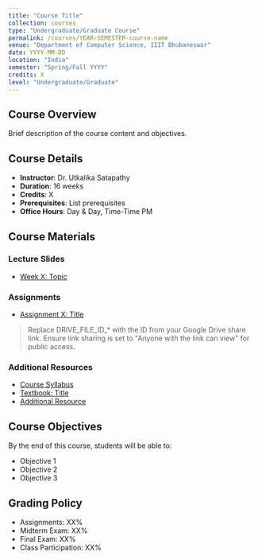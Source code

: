 ```yaml
---
title: "Course Title"
collection: courses
type: "Undergraduate/Graduate Course"
permalink: /courses/YEAR-SEMESTER-course-name
venue: "Department of Computer Science, IIIT Bhubaneswar"
date: YYYY-MM-DD
location: "India"
semester: "Spring/Fall YYYY"
credits: X
level: "Undergraduate/Graduate"
---
```


## Course Overview
Brief description of the course content and objectives.

## Course Details
* **Instructor**: Dr. Utkalika Satapathy
* **Duration**: 16 weeks
* **Credits**: X
* **Prerequisites**: List prerequisites
* **Office Hours**: Day & Day, Time-Time PM

## Course Materials

### Lecture Slides
* [Week X: Topic](https://drive.google.com/file/d/DRIVE_FILE_ID_WEEK_X/view?usp=sharing)

### Assignments
* [Assignment X: Title](https://drive.google.com/file/d/DRIVE_FILE_ID_ASSIGNMENT_X/view?usp=sharing)

> Replace DRIVE_FILE_ID_* with the ID from your Google Drive share link. Ensure link sharing is set to "Anyone with the link can view" for public access.

### Additional Resources
* [Course Syllabus](files/courses/course-name/syllabus.pdf)
* [Textbook: Title](files/courses/course-name/textbook.pdf)
* [Additional Resource](files/courses/course-name/resource.pdf)

## Course Objectives
By the end of this course, students will be able to:
- Objective 1
- Objective 2
- Objective 3

## Grading Policy
- Assignments: XX%
- Midterm Exam: XX%
- Final Exam: XX%
- Class Participation: XX%
